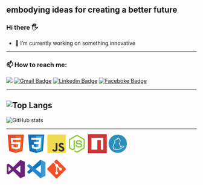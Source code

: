## embodying ideas for creating a better future
### Hi there 🖐️
- 🔭 I’m currently working on something innovative
---
### 📫 How to reach me:
<a href="https://t.me/maksymkushnirov" target="_blank"><img src="https://img.shields.io/badge/@maksymkushnirov-0072b1?style=flat&logo=telegram&logoColor=blue"/></a>
[![Gmail Badge](https://img.shields.io/badge/-maksymkushnirov@gmail.com-D14836?style=flat&logo=gmail&logoColor=white)](mailto:maksymkushnirov@gmail.com)
[![Linkedin Badge](https://img.shields.io/badge/-maksymkushnirov-0072b1?style=flat&logo=Linkedin&logoColor=white&link=https://www.linkedin.com/in/maksymkushnirov/)](https://www.linkedin.com/in/maksymkushnirov/)
[![Faceboke Badge](https://img.shields.io/badge/-maksymkushnirov-0072b1?style=flat&logo=Facebook&logoColor=white&link=https://www.facebook.com/maksymkushnirov/)](https://www.facebook.com/maksymkushnirov/)

---
![Top Langs](https://github-readme-stats.vercel.app/api/top-langs/?username=maksymkushnirov&show_icons=true&theme=gruvbox)
---
![GitHub stats](https://github-readme-stats.vercel.app/api?username=maksymkushnirov&show_icons=true&theme=gruvbox)

---
<img src="https://github.com/devicons/devicon/blob/master/icons/html5/html5-original.svg" alt="HTML" width="50" height="50"/> <img src="https://github.com/devicons/devicon/blob/master/icons/css3/css3-original.svg" alt="CSS" width="50" height="50"/>
<img src="https://github.com/devicons/devicon/blob/master/icons/javascript/javascript-original.svg" alt="JavaScript" width="50" height="50"/>
<img src="https://github.com/devicons/devicon/blob/master/icons/nodejs/nodejs-original.svg" alt="NodeJS" width="50" height="50"/>
<img src="https://raw.githubusercontent.com/github/explore/80688e429a7d4ef2fca1e82350fe8e3517d3494d/topics/npm/npm.png" alt="npm" width="50" height="50"/>
<img src="https://github.com/devicons/devicon/blob/master/icons/yarn/yarn-original.svg" alt="yarn" width="50" height="50"/>

<img src="https://github.com/devicons/devicon/blob/master/icons/visualstudio/visualstudio-plain.svg" alt="Visual Studio" width="50" height="50"/> <img src="https://github.com/devicons/devicon/blob/master/icons//vscode/vscode-original.svg" alt="VS Code" width="50" height="50"/>
<img src="https://github.com/devicons/devicon/blob/master/icons/git/git-original.svg" alt="Git" width="50" height="50"/>

<!--
**maksymkushnirov/maksymkushnirov** is a ✨ _special_ ✨ repository because its `README.md` (this file) appears on your GitHub profile.

Here are some ideas to get you started:
### Hi there 👋

- 🔭 I’m currently working on ...
- 🌱 I’m currently learning ...
- 👯 I’m looking to collaborate on ...
- 🤔 I’m looking for help with ...
- 💬 Ask me about ...
- 📫 How to reach me: ...
- 😄 Pronouns: ...
- ⚡ Fun fact: ...
-->

<!--   
    <ul style="display: flex; justify-content: space-between">
      <li>
        ![Top Langs](https://github-readme-stats.vercel.app/api/top-langs/?username=maksymkushnirov&show_icons=true&theme=gruvbox)
      </li>
      <li>
        ![GitHub stats](https://github-readme-stats.vercel.app/api?username=maksymkushnirov&show_icons=true&theme=gruvbox)
      </li>
    </ul>
 
 ​[![​Linkedin Badge​](https://img.shields.io/badge/-maksymkushnirov-0072b1?style=flat&logo=Linkedin&logoColor=white&link=https://www.linkedin.com/in/maksymkushnirov/)](https://www.linkedin.com/in/maksymkushnirov/)
 -->
 <!-- ✅ -->
 
<!--
<img src="https://github.com/devicons/devicon/blob/master/icons/chrome/chrome-original.svg" alt="" width="50" height="50"/>
<img src="https://github.com/devicons/devicon/blob/master/icons/devicon/devicon-original.svg" alt="" width="50" height="50"/>
<img src="https://github.com/devicons/devicon/blob/master/icons/codepen/codepen-plain.svg" alt="" width="50" height="50"/>
<img src="https://github.com/devicons/devicon/blob/master/icons/figma/figma-original.svg" alt="" width="50" height="50"/>
<img src="https://github.com/devicons/devicon/blob/master/icons/git/git-original.svg" alt="" width="50" height="50"/>
<img src="https://github.com/devicons/devicon/blob/master/icons/github/github-original.svg" alt="" width="50" height="50"/>
<img src="https://github.com/devicons/devicon/blob/master/icons/handlebars/handlebars-original.svg" alt="" width="50" height="50"/>
<img src="https://github.com/devicons/devicon/blob/master/icons/nodejs/nodejs-original.svg" alt="" width="50" height="50"/>
<img src="https://github.com/devicons/devicon/blob/master/icons/opera/opera-original.svg" alt="" width="50" height="50"/>
<img src="https://github.com/devicons/devicon/blob/master/icons/react/react-original.svg" alt="" width="50" height="50"/>
<img src="https://github.com/devicons/devicon/blob/master/icons/safari/safari-original.svg" alt="" width="50" height="50"/>
<img src="https://github.com/devicons/devicon/blob/master/icons/webpack/webpack-original.svg" alt="" width="50" height="50"/>
<img src="https://github.com/devicons/devicon/blob/master/icons/ubuntu/ubuntu-plain.svg" alt="" width="50" height="50"/>
<img src="https://github.com/devicons/devicon/blob/master/icons/trello/trello-plain.svg" alt="" width="50" height="50"/>
<img src="https://github.com/devicons/devicon/blob/master/icons/premierepro/premierepro-original.svg" alt="" width="50" height="50"/>
<img src="https://github.com/devicons/devicon/blob/master/icons/photoshop/photoshop-plain.svg" alt="" width="50" height="50"/>
<img src="https://github.com/devicons/devicon/blob/master/icons/nodewebkit/nodewebkit-original.svg" alt="" width="50" height="50"/>
<img src="https://github.com/devicons/devicon/blob/master/icons/gulp/gulp-plain.svg" alt="" width="50" height="50"/>
<img src="https://github.com/devicons/devicon/blob/master/icons/gitter/gitter-plain.svg" alt="" width="50" height="50"/>
<img src="https://github.com/devicons/devicon/blob/master/icons/moodle/moodle-original.svg" alt="" width="50" height="50"/>
<img src="https://github.com/devicons/devicon/tree/master/icons/markdown" alt="" width="50" height="50"/>
<img src="https://github.com/devicons/devicon/blob/master/icons/sass/sass-original.svg" alt="" width="50" height="50"/>
<img src="https://github.com/devicons/devicon/blob/master/icons/slack/slack-original.svg" alt="" width="50" height="50"/>
<img src="https://github.com/devicons/devicon/blob/master/icons/windows8/windows8-original.svg" alt="" width="50" height="50"/>
<img src="https://github.com/devicons/devicon/blob/master/icons/android/android-original.svg" alt="" width="50" height="50"/>
<img src="https://github.com/devicons/devicon/blob/master/icons/behance/behance-original.svg" alt="" width="50" height="50"/>
<img src="https://github.com/devicons/devicon/blob/master/icons/babel/babel-original.svg" alt="Babel" width="50" height="50"/>
<img src="https://github.com/devicons/devicon/blob/master/icons/canva/canva-original.svg" alt="Canva" width="50" height="50"/>
<img src="" alt="" width="50" height="50"/>
<img src="" alt="" width="50" height="50"/>

-->
